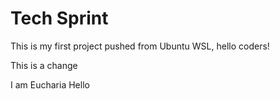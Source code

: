 # Tech Sprint
This is my first project pushed from Ubuntu WSL, hello coders!

This is a change

 I am Eucharia
 Hello
